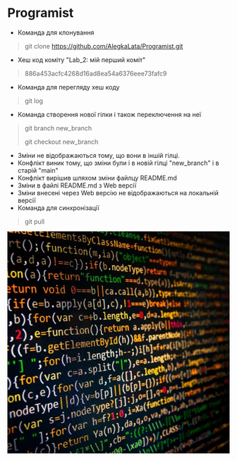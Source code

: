 # Programist

- Команда для клонування

> git clone https://github.com/AlegkaLata/Programist.git

* Хеш код коміту "Lab_2: мій перший коміт"

> 886a453acfc4268d16ad8ea54a6376eee73fafc9

* Команда для перегляду хеш коду

> git log

* Команда створення нової гілки і також переключення на неї

> git branch new_branch
>
> git checkout new_branch

* Зміни не відображаються тому, що вони в іншій гілці.
* Конфлікт виник тому, що зміни були і в новій гілці "new_branch" і в старій "main"
* Конфлікт вирішив шляхом зміни файлцу README.md
* Зміни в файлі README.md з Web версії
* Зміни внесені через Web версію не відображаються на локальній версії
* Команда для синхронізації

> git pull

![alt](image.jpg "image")